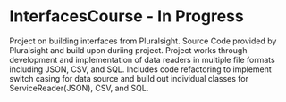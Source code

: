# InterfacesCourse - In Progress
Project on building interfaces from Pluralsight. Source Code provided by Pluralsight and build upon duriing project.
Project works through development and implementation of data readers in multiple file formats including JSON, CSV, and SQL.
Includes code refactoring to implement switch casing for data source and build out individual classes for ServiceReader(JSON), CSV, and SQL.
